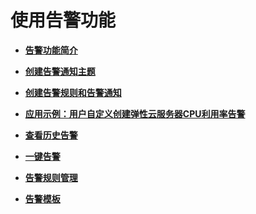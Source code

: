 # 使用告警功能<a name="ZH-CN_TOPIC_0135551742"></a>

-   **[告警功能简介](告警功能简介.md)**  

-   **[创建告警通知主题](创建告警通知主题.md)**  

-   **[创建告警规则和告警通知](创建告警规则和告警通知.md)**  

-   **[应用示例：用户自定义创建弹性云服务器CPU利用率告警](应用示例-用户自定义创建弹性云服务器CPU利用率告警.md)**  

-   **[查看历史告警](查看历史告警.md)**  

-   **[一键告警](一键告警.md)**  

-   **[告警规则管理](告警规则管理.md)**  

-   **[告警模板](告警模板.md)**  


